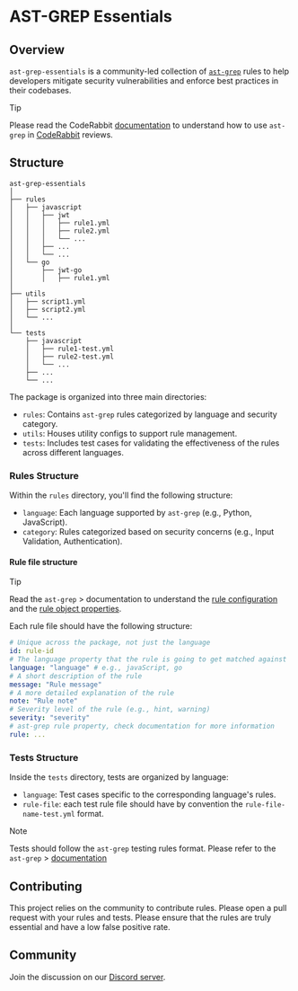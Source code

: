 # AST-GREP Essentials

## Overview

`ast-grep-essentials` is a community-led collection of
[`ast-grep`](https://ast-grep.github.io) rules to help developers mitigate
security vulnerabilities and enforce best practices in their codebases.

> [!TIP]
>
> Please read the CodeRabbit
> [documentation](https://docs.coderabbit.ai/guides/review-instructions) to
> understand how to use `ast-grep` in [CodeRabbit](https://coderabbit.ai)
> reviews.

## Structure

```plaintext
ast-grep-essentials
│
├── rules
│   ├── javascript
│   │   ├── jwt
│   │   │   ├── rule1.yml
│   │   │   ├── rule2.yml
│   │   │   └── ...
│   │   ├── ...
│   │   └── ...
│   └── go
│       ├── jwt-go
│       │   ├── rule1.yml
│
├── utils
│   ├── script1.yml
│   ├── script2.yml
│   └── ...
│
└── tests
    ├── javascript
    │   ├── rule1-test.yml
    │   ├── rule2-test.yml
    │   └── ...
    ├── ...
    └── ...
```

The package is organized into three main directories:

- `rules`: Contains `ast-grep` rules categorized by language and security
  category.
- `utils`: Houses utility configs to support rule management.
- `tests`: Includes test cases for validating the effectiveness of the rules
  across different languages.

### Rules Structure

Within the `rules` directory, you'll find the following structure:

- `language`: Each language supported by `ast-grep` (e.g., Python, JavaScript).
- `category`: Rules categorized based on security concerns (e.g., Input
  Validation, Authentication).

#### Rule file structure

> [!TIP]
>
> Read the `ast-grep` > documentation to understand the
> [rule configuration](https://ast-grep.github.io/reference/yaml.html) and the
> [rule object properties](https://ast-grep.github.io/reference/rule.html).

Each rule file should have the following structure:

```yaml
# Unique across the package, not just the language
id: rule-id
# The language property that the rule is going to get matched against
language: "language" # e.g., javaScript, go
# A short description of the rule
message: "Rule message"
# A more detailed explanation of the rule
note: "Rule note"
# Severity level of the rule (e.g., hint, warning)
severity: "severity"
# ast-grep rule property, check documentation for more information
rule: ...
```

### Tests Structure

Inside the `tests` directory, tests are organized by language:

- `language`: Test cases specific to the corresponding language's rules.
- `rule-file`: each test rule file should have by convention the
  `rule-file-name-test.yml` format.

> [!NOTE]
>
> Tests should follow the `ast-grep` testing rules format. Please refer to the
> `ast-grep` >
> [documentation](https://ast-grep.github.io/guide/test-rule.html#test-case-configuration)

## Contributing

This project relies on the community to contribute rules. Please open a pull
request with your rules and tests. Please ensure that the rules are truly
essential and have a low false positive rate.

## Community

Join the discussion on our [Discord server](https://discord.gg/C3rGCxHn).
